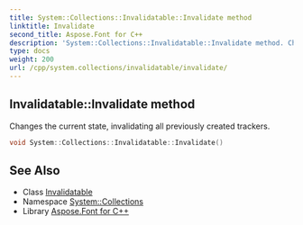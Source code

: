 ```yaml
---
title: System::Collections::Invalidatable::Invalidate method
linktitle: Invalidate
second_title: Aspose.Font for C++
description: 'System::Collections::Invalidatable::Invalidate method. Changes the current state, invalidating all previously created trackers in C++.'
type: docs
weight: 200
url: /cpp/system.collections/invalidatable/invalidate/
---
```

## Invalidatable::Invalidate method


Changes the current state, invalidating all previously created trackers.

```cpp
void System::Collections::Invalidatable::Invalidate()
```

## See Also

* Class [Invalidatable](../)
* Namespace [System::Collections](../../)
* Library [Aspose.Font for C++](../../../)
